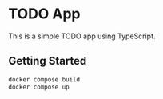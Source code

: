 # TODO App

This is a simple TODO app using TypeScript.

## Getting Started

```sh
docker compose build
docker compose up
```
